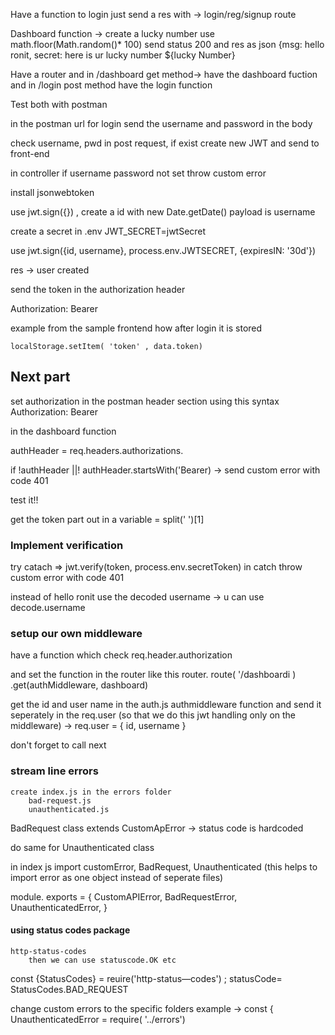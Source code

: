 Have a function to login just send a res with -> login/reg/signup route

Dashboard function -> create a lucky number use math.floor(Math.random()* 100) send status 200 and res as json {msg: hello ronit, secret: here is ur lucky number ${lucky Number}

Have a router and in /dashboard get method-> have the dashboard fuction and in /login post method have the login function

Test both with postman

in the postman url for login send the username and password in the body

check username, pwd in post request, if exist create new JWT and send to front-end

in controller if username password not set throw custom error

install jsonwebtoken 

use jwt.sign({}) , create a id with new Date.getDate()
payload is username

create a secret in .env JWT_SECRET=jwtSecret

use jwt.sign({id, username}, process.env.JWTSECRET, {expiresIN: '30d'})

res -> user created

send the token in the authorization header

Authorization: Bearer <token>

example from the sample frontend how after login it is stored

    localStorage.setItem( 'token' , data.token)

## Next part

set authorization in the postman header section  using this syntax
    Authorization: Bearer <token>

in the dashboard function

authHeader = req.headers.authorizations.

if !authHeader ||! authHeader.startsWith('Bearer) -> send custom error with code 401

test it!!

get the token part out in a variable = split(' ')[1]


### Implement verification

try catach => jwt.verify(token, process.env.secretToken)
in catch throw custom error with code 401

instead of hello ronit use the decoded username -> u can use decode.username


### setup our own middleware

have a function which check req.header.authorization 

and set the function in the router like this 
router. route( '/dashboardi ) .get(authMiddleware, dashboard)

get the id and user name in the auth.js  authmiddleware function and send it seperately in the req.user (so that we do this jwt handling only on the middleware)  -> req.user = { id, username }

don't forget to call next

### stream line errors
    create index.js in the errors folder
        bad-request.js
        unauthenticated.js

BadRequest class extends CustomApError -> status code is hardcoded       

do same for Unauthenticated class

in index js import customError, BadRequest, Unauthenticated (this helps to import error as one object instead of seperate files)

module. exports = {
CustomAPIError,
BadRequestError,
UnauthenticatedError,
}

#### using status codes package
    http-status-codes 
        then we can use statuscode.OK etc

const {StatusCodes} = reuire('http-status—codes') ;
        statusCode= StatusCodes.BAD_REQUEST


change custom errors to the specific folders 
    example -> const { UnauthenticatedError = require( '../errors')